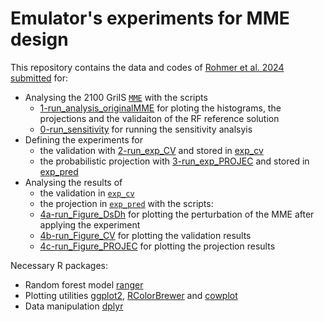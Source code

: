 # Emulator's experiments for MME design

This repository contains the data and codes of [Rohmer et al. 2024 submitted]() for:
- Analysing the 2100 GriIS [`MME`](./data) with the scripts 
	- [1-run_analysis_originalMME](1-run_analysis_originalMME.R) for ploting the histograms, the projections and the validaiton of the RF reference solution
	- [0-run_sensitivity](./0-run_sensitivity.R) for running the sensitivity analsyis
- Defining the experiments for
	- the validation with [2-run_exp_CV](./2-run_exp_CV.R) and stored in [exp_cv](./exp_cv)
	- the probabilistic projection with [3-run_exp_PROJEC](./3-run_exp_PROJEC.R) and stored in [exp_pred](./exp_pred)
- Analysing the results of 
	- the validation in [`exp_cv`](./exp_cv)
	- the projection in [`exp_pred`](./exp_pred)
with the scripts:
	- [4a-run_Figure_DsDh](4a-run_Figure_DsDh.R) for plotting the perturbation of the MME after applying the experiment
	- [4b-run_Figure_CV](4b-run_Figure_CV.R) for plotting the validation results
	- [4c-run_Figure_PROJEC](4c-run_Figure_PROJEC.R) for plotting the projection results

Necessary R packages:
- Random forest model [ranger](https://cran.r-project.org/web/packages/ranger/index.html)
- Plotting utilities [ggplot2](https://ggplot2.tidyverse.org/), [RColorBrewer](https://cran.r-project.org/web/packages/RColorBrewer/index.html) and [cowplot](https://cran.r-project.org/web/packages/cowplot/index.html)
- Data manipulation [dplyr](https://cran.r-project.org/web/packages/dplyr/index.html)

